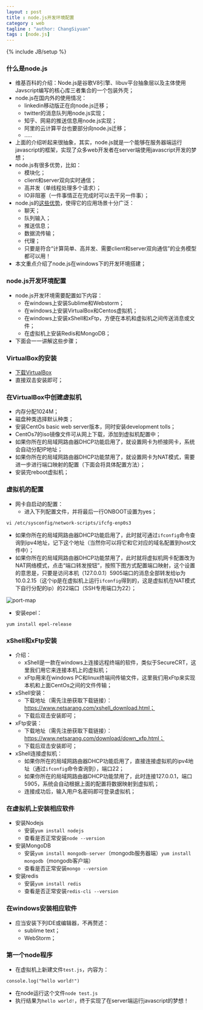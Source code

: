 ```yaml
---
layout : post
title : node.js开发环境配置
category : web
tagline : "author: ChangSiyuan"
tags : [node.js]
---
```

{% include JB/setup %}

### 什么是node.js
- 维基百科的介绍：Node.js是谷歌V8引擎、libuv平台抽象层以及主体使用Javscript编写的核心库三者集合的一个包装外壳；
- node.js在国内外的使用情况：
  - linkedin移动版正在向node.js迁移；
  - twitter的消息队列用node.js实现；
  - 知乎、网易的推送信息用node.js实现；
  - 阿里的云计算平台也要部分向node.js迁移；
  - .....
- 上面的介绍听起来很抽象，其实，node.js就是一个能够在服务器端运行javascript的框架，实现了众多web开发者在server端使用javascript开发的梦想；
- node.js有很多优势，比如：
  - 模块化；
  - client和server双向实时通信；
  - 高并发（单线程处理多个请求）；
  - IO非阻塞（一件事情正在完成时可以去干另一件事）；
- node.js的[这些优势](http://blog.jobbole.com/53736/)，使得它的应用场景十分广泛：
  - 聊天；
  - 队列输入；
  - 推送信息；
  - 数据流传输；
  - 代理；
  - 只要是符合“计算简单、高并发、需要client和server双向通信”的业务模型都可以用！
- 本文重点介绍了node.js在windows下的开发环境搭建；

### node.js开发环境配置
- node.js开发环境需要配置如下内容：
  - 在windows上安装Sublime和Webstorm；
  - 在windows上安装VirtualBox和Centos虚拟机；
  - 在windows上安装xShell和xFtp，方便在本机和虚拟机之间传送消息或文件；
  - 在虚拟机上安装Redis和MongoDB；
- 下面会一一讲解这些步骤；

### VirtualBox的安装
- [下载VirtualBox](https://www.virtualbox.org/wiki/Downloads)
- 直接双击安装即可；

### 在VirtualBox中创建虚拟机
- 内存分配1024M；
- 磁盘种类选择默认种类；
- 安装CentOs basic web server版本，同时安装development tolls；
- CentOs7的iso镜像文件可从网上下载，添加到虚拟机配置中；
- 如果你所在的局域网路由器DHCP功能启用了，就设置网卡为桥接网卡，系统会自动分配IP地址；
- 如果你所在的局域网路由器DHCP功能禁用了，就设置网卡为NAT模式，需要进一步进行端口映射的配置（下面会将具体配置方法）；
- 安装完reboot虚拟机；

### 虚拟机的配置
- 网卡自启动的配置：
  - 进入下列配置文件，并将最后一行ONBOOT设置为yes；

```
vi /etc/sysconfig/network-scripts/ifcfg-enp0s3
```

- 如果你所在的局域网路由器DHCP功能启用了，此时就可通过`ifconfig`命令查询到ipv4地址，记下这个地址（当然你可以将它和它对应的域名配置到host文件中）；
- 如果你所在的局域网路由器DHCP功能禁用了，此时就将虚拟机网卡配置改为NAT网络模式，点击“端口转发按钮”，按照下图方式配置端口映射，这个设置的意思是，只要是访问本机（127.0.0.1）5905端口的消息全部转发给ip为10.0.2.15（这个ip是在虚拟机上运行`ifconfig`得到的，这是虚拟机在NAT模式下自行分配的ip）的22端口（SSH专用端口为22）；

![port-map](https://raw.githubusercontent.com/changsiyuan/changsiyuan.github.io/master/_image/port-map.png)

- 安装epel：

```
yum install epel-release
```

### xShell和xFtp安装
- 介绍：
  - xShell是一款在windows上连接远程终端的软件，类似于SecureCRT，这里我们用它来连接本机上的虚拟机；
  - xFtp用来在windows PC和linux终端间传输文件，这里我们用xFtp来实现本机和上面CentOs之间的文件传输；
- xShell安装：
  - 下载地址（需先注册获取下载链接）：https://www.netsarang.com/xshell_download.html；
  - 下载后双击安装即可；
- xFtp安装：
  - 下载地址（需先注册获取下载链接）：https://www.netsarang.com/download/down_xfp.html；
  - 下载后双击安装即可；
- xShell连接虚拟机：
  - 如果你所在的局域网路由器DHCP功能启用了，直接连接虚拟机的ipv4地址（通过`ifconfig`命令查询到），端口22；
  - 如果你所在的局域网路由器DHCP功能禁用了，此时连接127.0.0.1，端口5905，系统会自动根据上面的配置将数据映射到虚拟机；
  - 连接成功后，输入用户名密码即可登录虚拟机；

### 在虚拟机上安装相应软件
- 安装Nodejs
  - 安装`yum install nodejs`
  - 查看是否正常安装`node --version`
- 安装MongoDB
  - 安装`yum install mongodb-server`（mongodb服务器端）`yum install mongodb`（mongodb客户端）
  - 查看是否正常安装`mongo --version`
- 安装redis
  - 安装`yum install redis`
  - 查看是否正常安装`redis-cli --version`

### 在windows安装相应软件
- 应当安装下列IDE或编辑器，不再赘述：
  - sublime text；
  - WebStorm；

### 第一个node程序
- 在虚拟机上新建文件`test.js`，内容为：

```
console.log("hello world!")
```

- 在node运行这个文件`node test.js`
- 执行结果为`hello world!`，终于实现了在server端运行javascript的梦想！


